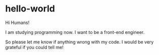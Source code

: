 # hello-world

Hi Humans!


I am studying programming now.
I want to be a front-end engineer.

So please let me know if anything wrong with my code.
I would be very grateful if you could tell me!
